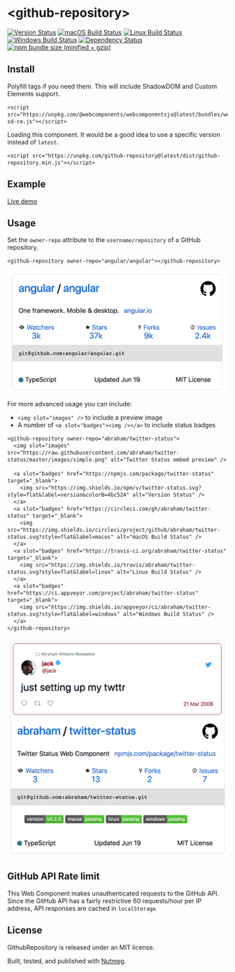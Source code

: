 &lt;github-repository&gt;
====

[![Version Status](https://img.shields.io/npm/v/github-repository.svg?style=flat&label=version&colorB=4bc524)](https://npmjs.com/package/github-repository)
[![macOS Build Status](https://img.shields.io/circleci/project/github/abraham/github-repository.svg?style=flat&label=macos)](https://circleci.com/gh/abraham/github-repository)
[![Linux Build Status](https://img.shields.io/travis/abraham/github-repository.svg?style=flat&label=linux)](https://travis-ci.org/abraham/github-repository)
[![Windows Build Status](https://img.shields.io/appveyor/ci/abraham/github-repository.svg?style=flat&label=windows)](https://ci.appveyor.com/project/abraham/github-repository)
[![Dependency Status](https://david-dm.org/abraham/github-repository.svg?style=flat)](https://david-dm.org/abraham/github-repository)
[![npm bundle size (minified + gzip)](https://img.shields.io/bundlephobia/minzip/github-repository.svg?style=flat&colorB=4bc524)](https://bundlephobia.com/result?p=github-repository)

Install
----

Polyfill tags if you need them. This will include ShadowDOM and Custom Elements support.

```
<script src="https://unpkg.com/@webcomponents/webcomponentsjs@latest/bundles/webcomponents-sd-ce.js"></script>
```

Loading this component. It would be a good idea to use a specific version instead of `latest`.

```
<script src="https://unpkg.com/github-repository@latest/dist/github-repository.min.js"></script>
```

Example
----

[Live demo](https://codepen.io/abraham/pen/PQoeqV)

Usage
----

Set the `owner-repo` attribute to the `username/repository` of a GitHub repository.

```
<github-repository owner-repo="angular/angular"></github-repository>
```

![Example](/images/simple.png)

For more advanced usage you can include:

- `<img slot="images" />` to include a preview image
- A number of `<a slot="badges"><img /></a>` to include status badges

```
<github-repository owner-repo="abraham/twitter-status">
  <img slot="images" src="https://raw.githubusercontent.com/abraham/twitter-status/master/images/simple.png" alt="Twitter Status embed preview" />

  <a slot="badges" href="https://npmjs.com/package/twitter-status" target="_blank">
    <img src="https://img.shields.io/npm/v/twitter-status.svg?style=flat&label=version&colorB=4bc524" alt="Version Status" />
  </a>
  <a slot="badges" href="https://circleci.com/gh/abraham/twitter-status" target="_blank">
    <img src="https://img.shields.io/circleci/project/github/abraham/twitter-status.svg?style=flat&label=macos" alt="macOS Build Status" />
  </a>
  <a slot="badges" href="https://travis-ci.org/abraham/twitter-status" target="_blank">
    <img src="https://img.shields.io/travis/abraham/twitter-status.svg?style=flat&label=linux" alt="Linux Build Status" />
  </a>
  <a slot="badges" href="https://ci.appveyor.com/project/abraham/twitter-status" target="_blank">
    <img src="https://img.shields.io/appveyor/ci/abraham/twitter-status.svg?style=flat&label=windows" alt="Windows Build Status" />
  </a>
</github-repository>

```

![Example with image and badges](/images/advanced.png)

GitHub API Rate limit
----

This Web Component makes unauthenticated requests to the GitHub API. Since the GitHub API has a fairly restrictive 60 requests/hour per IP address, API responses are cached in `localStorage`.

License
----

GithubRepository is released under an MIT license.

Built, tested, and published with [Nutmeg](https://nutmeg.tools).
